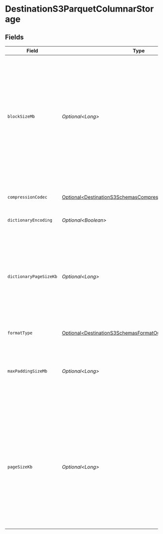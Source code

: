 # DestinationS3ParquetColumnarStorage


## Fields

| Field                                                                                                                                                                                                                          | Type                                                                                                                                                                                                                           | Required                                                                                                                                                                                                                       | Description                                                                                                                                                                                                                    | Example                                                                                                                                                                                                                        |
| ------------------------------------------------------------------------------------------------------------------------------------------------------------------------------------------------------------------------------ | ------------------------------------------------------------------------------------------------------------------------------------------------------------------------------------------------------------------------------ | ------------------------------------------------------------------------------------------------------------------------------------------------------------------------------------------------------------------------------ | ------------------------------------------------------------------------------------------------------------------------------------------------------------------------------------------------------------------------------ | ------------------------------------------------------------------------------------------------------------------------------------------------------------------------------------------------------------------------------ |
| `blockSizeMb`                                                                                                                                                                                                                  | *Optional\<Long>*                                                                                                                                                                                                              | :heavy_minus_sign:                                                                                                                                                                                                             | This is the size of a row group being buffered in memory. It limits the memory usage when writing. Larger values will improve the IO when reading, but consume more memory when writing. Default: 128 MB.                      | 128                                                                                                                                                                                                                            |
| `compressionCodec`                                                                                                                                                                                                             | [Optional\<DestinationS3SchemasCompressionCodec>](../../models/shared/DestinationS3SchemasCompressionCodec.md)                                                                                                                 | :heavy_minus_sign:                                                                                                                                                                                                             | The compression algorithm used to compress data pages.                                                                                                                                                                         |                                                                                                                                                                                                                                |
| `dictionaryEncoding`                                                                                                                                                                                                           | *Optional\<Boolean>*                                                                                                                                                                                                           | :heavy_minus_sign:                                                                                                                                                                                                             | Default: true.                                                                                                                                                                                                                 |                                                                                                                                                                                                                                |
| `dictionaryPageSizeKb`                                                                                                                                                                                                         | *Optional\<Long>*                                                                                                                                                                                                              | :heavy_minus_sign:                                                                                                                                                                                                             | There is one dictionary page per column per row group when dictionary encoding is used. The dictionary page size works like the page size but for dictionary. Default: 1024 KB.                                                | 1024                                                                                                                                                                                                                           |
| `formatType`                                                                                                                                                                                                                   | [Optional\<DestinationS3SchemasFormatOutputFormatFormatType>](../../models/shared/DestinationS3SchemasFormatOutputFormatFormatType.md)                                                                                         | :heavy_minus_sign:                                                                                                                                                                                                             | N/A                                                                                                                                                                                                                            |                                                                                                                                                                                                                                |
| `maxPaddingSizeMb`                                                                                                                                                                                                             | *Optional\<Long>*                                                                                                                                                                                                              | :heavy_minus_sign:                                                                                                                                                                                                             | Maximum size allowed as padding to align row groups. This is also the minimum size of a row group. Default: 8 MB.                                                                                                              | 8                                                                                                                                                                                                                              |
| `pageSizeKb`                                                                                                                                                                                                                   | *Optional\<Long>*                                                                                                                                                                                                              | :heavy_minus_sign:                                                                                                                                                                                                             | The page size is for compression. A block is composed of pages. A page is the smallest unit that must be read fully to access a single record. If this value is too small, the compression will deteriorate. Default: 1024 KB. | 1024                                                                                                                                                                                                                           |